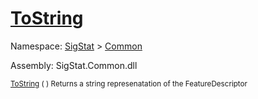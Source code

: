 # [ToString](./FeatureDescriptor-100663418.md)

Namespace: [SigStat]() > [Common](./../README.md)

Assembly: SigStat.Common.dll

<sub>[ToString](./FeatureDescriptor-100663418.md) (  )         Returns a string represenatation of the FeatureDescriptor</sub>
